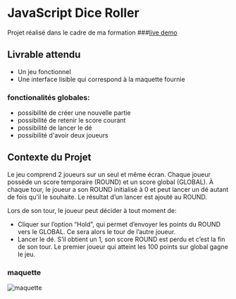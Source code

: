 # JavaScript Dice Roller

Projet réalisé dans le cadre de ma formation
###[live demo](https://marinvcq.github.io/diceRoller/)

## Livrable attendu

* Un jeu fonctionnel
* Une interface lisible qui correspond à la maquette fournie

### fonctionalités globales:

* possibilité de créer une nouvelle partie 
* possibilité de retenir le score courant
* possibilité de lancer le dé
* possibilité d'avoir deux joueurs

## Contexte du Projet

Le jeu comprend 2 joueurs sur un seul et même écran. 
Chaque joueur possède un score temporaire (ROUND) et un score global (GLOBAL).
À chaque tour, le joueur a son ROUND initialisé à 0 et peut lancer un dé autant de fois qu'il le souhaite. Le 
résultat d’un lancer est ajouté au ROUND. 

Lors de son tour, le joueur peut décider à tout moment de:
- Cliquer sur l’option “Hold”, qui permet d’envoyer les points du ROUND vers le GLOBAL. Ce sera alors le
tour de l’autre joueur.
- Lancer le dé. S’il obtient un 1, son score ROUND est perdu et c’est la fin de son tour.
Le premier joueur qui atteint les 100 points sur global gagne le jeu.

### maquette 

![maquette](https://i.imgur.com/WgrX6NL.png)


